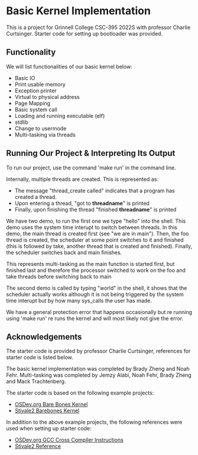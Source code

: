 # Basic Kernel Implementation
This is a project for Grinnell College CSC-395 2022S with professor Charlie Curtsinger. Starter code for setting up bootloader was provided.

## Functionality
We will list functionalities of our basic kernel below:
* Basic IO
* Print usable memory
* Exception printer
* Virtual to physical address
* Page Mapping
* Basic system call
* Loading and running executable (elf)
* stdlib
* Change to usermode
* Multi-tasking via threads

## Running Our Project & Interpreting Its Output

To run our project, use the command 'make run' in the command line.

Internally, multiple threads are created. This is represented as:
* The message "thread_create called" indicates that a program has created a thread. 
* Upon entering a thread, "got to __threadname__" is printed
* Finally, upon finishing the thread "finished __threadname__" is printed

We have two demo, to run the first one we type "hello" into the shell. This demo uses the system time interupt to switch between threads. In this demo, the main thread is created first (see "we are in main"). Then, the foo thread is created, the scheduler at some point switches to it and finished (this is followed by take, another thread that is created and finished). Finally, the scheduler switches back and main finishes.

This represents multi-tasking as the main function is started first, but finished last and therefore the processor switched to work on the foo and take threads before switching back to main

The second demo is called by typing "world" in the shell, it shows that the scheduler actually works although it is not being triggered by the system time interupt but by how many sys_calls the user has made.

We have a general protection error that happens occasionally but re running using 'make run' re runs the kernel and will most likely not give the error.
## Acknowledgements
The starter code is provided by professor Charlie Curtsinger, references for starter code is listed below.

The basic kernel implementation was completed by Brady Zheng and Noah Fehr. Multi-tasking was completed by Jemzy Alabi, Noah Fehr, Brady Zheng and Mack Trachtenberg.

The starter code is based on the following example projects:
- [OSDev.org Bare Bones Kernel](https://wiki.osdev.org/Bare_bones)
- [Stivale2 Barebones Kernel](https://github.com/stivale/stivale2-barebones)

In addition to the above example projects, the following references were used when setting up starter code:
- [OSDev.org GCC Cross Compiler Instructions](https://wiki.osdev.org/GCC_Cross-Compiler)
- [Stivale2 Reference](https://github.com/stivale/stivale/blob/master/STIVALE2.md)
